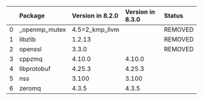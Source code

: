 <!-- markdown-link-check-disable -->

|    | Package       | Version in 8.2.0   | Version in 8.3.0   | Status   |
|---:|:--------------|:-------------------|:-------------------|:---------|
|  0 | _openmp_mutex | 4.5=2_kmp_llvm     |                    | REMOVED  |
|  1 | libzlib       | 1.2.13             |                    | REMOVED  |
|  2 | openssl       | 3.3.0              |                    | REMOVED  |
|  3 | cppzmq        | 4.10.0             | 4.10.0             |          |
|  4 | libprotobuf   | 4.25.3             | 4.25.3             |          |
|  5 | nss           | 3.100              | 3.100              |          |
|  6 | zeromq        | 4.3.5              | 4.3.5              |          |